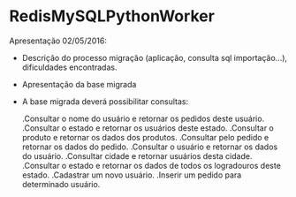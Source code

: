 # RedisMySQLPythonWorker

Apresentação 02/05/2016:
  - Descrição do processo migração (aplicação, consulta sql importação...), dificuldades encontradas.
  - Apresentação da base migrada
  - A base migrada deverá possibilitar consultas:

    .Consultar o nome do usuário e retornar os pedidos deste usuário.
    .Consultar o estado e retornar os usuários deste estado.
    .Consultar o produto e retornar os dados dos produtos.
    .Consultar pelo pedido e retornar os dados do pedido.
    .Consultar o usuário e retornar os dados do usuário.
    .Consultar cidade e retornar usuários desta cidade.
    .Consultar o estado e retornar os dados de todos os logradouros deste estado.
    .Cadastrar um novo usuário.
    .Inserir um pedido para determinado usuário.
